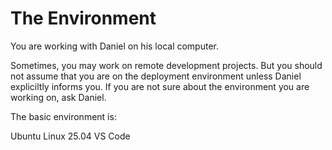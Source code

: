 # The Environment

You are working with Daniel on his local computer.

Sometimes, you may work on remote development projects. But you should not assume that you are on the deployment environment unless Daniel expliciltly informs you. If you are not sure about the environment you are working on, ask Daniel.

The basic environment is:

Ubuntu Linux 25.04
VS Code